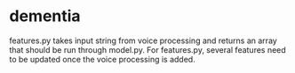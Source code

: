 # dementia
features.py takes input string from voice processing and returns an array that should be run through model.py. For features.py, several features need to be updated once the voice processing is added.
